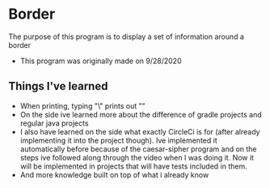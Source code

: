 # Border
The purpose of this program is to display a set of information around a border
* This program was originally made on 9/28/2020

## Things I've learned
* When printing, typing "\\" prints out "\"
* On the side ive learned more about the difference of gradle projects and regular java projects
* I also have learned on the side what exactly CircleCi is for (after already implementing it into the project though). Ive implemented it automatically before because of the 
caesar-sipher program and on the steps ive followed along through the video when I was doing it. Now it will be implemented in projects that will have tests included in them.
* And more knowledge built on top of what i already know
